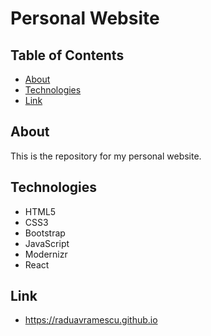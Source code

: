# Personal Website

## Table of Contents

- [About](#about)
- [Technologies](#technologies)
- [Link](#link)

## About

This is the repository for my personal website.

## Technologies

- HTML5
- CSS3
- Bootstrap
- JavaScript
- Modernizr
- React

## Link

- https://raduavramescu.github.io
